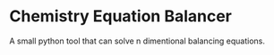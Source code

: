 # Chemistry Equation Balancer
 A small python tool that can solve n dimentional balancing equations.
